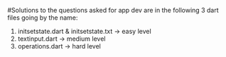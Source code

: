 #Solutions to the questions asked for app dev are in the following 3 dart files going by the name:

1. initsetstate.dart & initsetstate.txt -> easy level
2. textinput.dart -> medium level
3. operations.dart -> hard level

